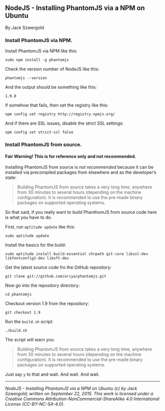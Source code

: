 ## NodeJS - Installing PhantomJS via a NPM on Ubuntu

By Jack Szwergold

### Install PhantomJS via NPM.

Install PhantomJS via NPM like this:

    sudo npm install -g phantomjs

Check the version number of NodeJS like this:

    phantomjs --version

And the output should be something like this:

    1.9.8

If somehow that fails, then set the registry like this:

    npm config set registry http://registry.npmjs.org/

And if there are SSL issues, disable the strict SSL settings:

    npm config set strict-ssl false

### Install PhantomJS from source.

#### Fair Warning! This is for reference only and not recommended.

Installing PhantomJS from source is *not recommended* because it can be installed via precompiled packages from elsewhere and as the developer’s state:

> Building PhantomJS from source takes a very long time, anywhere from 30 minutes to several hours (depending on the machine configuration). It is recommended to use the pre-made binary packages on supported operating systems.

So that said, if you really want to build PhanthomJS from source code here is what you have to do.

First, run `aptitude update` like this:

    sudo aptitude update

Install the basics for the build:

	sudo aptitude install build-essential chrpath git-core libssl-dev libfontconfig1-dev libxft-dev

Get the latest source code fro the GitHub repository:

	git clone git://github.com/ariya/phantomjs.git

Now go into the repository directory:

    cd phantomjs

Checkout version 1.9 from the repository:

    git checkout 1.9

Run the `build.sh` script:
	
	./build.sh

The script will warn you:

> Building PhantomJS from source takes a very long time, anywhere from 30 minutes to several hours (depending on the machine configuration). It is recommended to use the pre-made binary packages on supported operating systems.

Just say `y` to that and wait. And wait. And wait.

***

*NodeJS - Installing PhantomJS via a NPM on Ubuntu (c) by Jack Szwergold; written on September 22, 2015. This work is licensed under a Creative Commons Attribution-NonCommercial-ShareAlike 4.0 International License (CC-BY-NC-SA-4.0).*